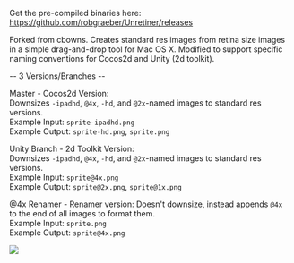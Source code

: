 Get the pre-compiled binaries here: https://github.com/robgraeber/Unretiner/releases

Forked from cbowns. Creates standard res images from retina size images in a simple drag-and-drop tool for Mac OS X. Modified to support specific naming conventions for Cocos2d and Unity (2d toolkit).

-- 3 Versions/Branches --

Master - Cocos2d Version:  
Downsizes `-ipadhd`, `@4x`, `-hd`, and `@2x`-named images to standard res versions.  
Example Input: `sprite-ipadhd.png`  
Example Output: `sprite-hd.png`, `sprite.png` 

Unity Branch - 2d Toolkit Version:  
Downsizes `-ipadhd`, `@4x`, `-hd`, and `@2x`-named images to standard res versions.  
Example Input: `sprite@4x.png`  
Example Output: `sprite@2x.png`, `sprite@1x.png`  

@4x Renamer - Renamer version: 
Doesn't downsize, instead appends `@4x` to the end of all images to format them.  
Example Input: `sprite.png`  
Example Output: `sprite@4x.png`   
  
![](http://i.imgur.com/PZfzHdN.png)
